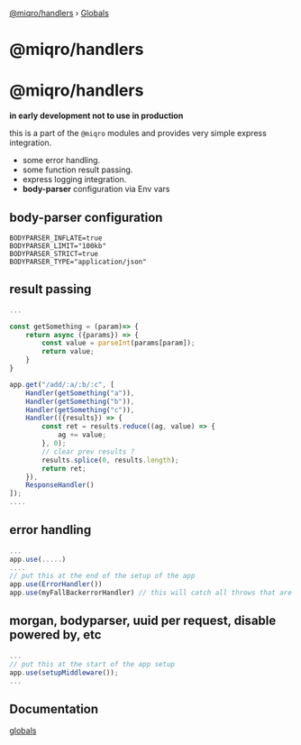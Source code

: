 [@miqro/handlers](README.md) › [Globals](globals.md)

# @miqro/handlers

# @miqro/handlers

**in early development not to use in production**

this is a part of the ```@miqro``` modules and provides very simple express integration.

- some error handling.
- some function result passing.
- express logging integration.
- **body-parser** configuration via Env vars

## body-parser configuration

```
BODYPARSER_INFLATE=true
BODYPARSER_LIMIT="100kb"
BODYPARSER_STRICT=true
BODYPARSER_TYPE="application/json"
```

## result passing

```javascript
...

const getSomething = (param)=> {
    return async ({params}) => {
        const value = parseInt(params[param]);
        return value;
    }
}

app.get("/add/:a/:b/:c", [
    Handler(getSomething("a")),
    Handler(getSomething("b")),
    Handler(getSomething("c")),
    Handler(({results}) => {
        const ret = results.reduce((ag, value) => {
            ag += value;
        }, 0);
        // clear prev results ?
        results.splice(0, results.length);
        return ret;
    }), 
    ResponseHandler()
]);
....
```

## error handling

```javascript
...
app.use(.....)
....
// put this at the end of the setup of the app
app.use(ErrorHandler())
app.use(myFallBackerrorHandler) // this will catch all throws that are not reconized by ErrorHandler()
```

## morgan, bodyparser, uuid per request, disable powered by, etc

```javascript
...
// put this at the start of the app setup
app.use(setupMiddleware());
...
```

## Documentation

[globals](docs/globals.md)

